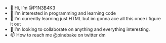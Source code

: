 - 👋 Hi, I’m @P1N3B4K3
- 👀 I’m interested in programming and learning code
- 🌱 I’m currently learning just HTML but im gonna ace all this once i figure it out
- 💞️ I’m looking to collaborate on anything and everything interesting.
- 📫 How to reach me @pinebake on twitter dm

<!---
P1N3B4K3/P1N3B4K3 is a ✨ special ✨ repository because its `README.md` (this file) appears on your GitHub profile.
You can click the Preview link to take a look at your changes.
--->
